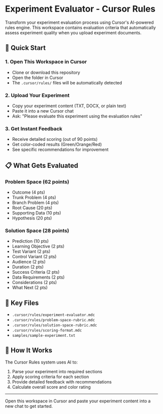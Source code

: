 # Experiment Evaluator - Cursor Rules

Transform your experiment evaluation process using Cursor's AI-powered rules engine. This workspace contains evaluation criteria that automatically assess experiment quality when you upload experiment documents.

## 🚀 Quick Start

### 1. Open This Workspace in Cursor
- Clone or download this repository
- Open the folder in Cursor
- The `.cursor/rules/` files will be automatically detected

### 2. Upload Your Experiment
- Copy your experiment content (TXT, DOCX, or plain text)
- Paste it into a new Cursor chat
- Ask: "Please evaluate this experiment using the evaluation rules"

### 3. Get Instant Feedback
- Receive detailed scoring (out of 90 points)
- Get color-coded results (Green/Orange/Red)
- See specific recommendations for improvement

## 📋 What Gets Evaluated

### Problem Space (62 points)
- Outcome (4 pts)
- Trunk Problem (4 pts)
- Branch Problem (4 pts)
- Root Cause (20 pts)
- Supporting Data (10 pts)
- Hypothesis (20 pts)

### Solution Space (28 points)
- Prediction (10 pts)
- Learning Objective (2 pts)
- Test Variant (2 pts)
- Control Variant (2 pts)
- Audience (2 pts)
- Duration (2 pts)
- Success Criteria (2 pts)
- Data Requirements (2 pts)
- Considerations (2 pts)
- What Next (2 pts)

## 📁 Key Files

- `.cursor/rules/experiment-evaluator.mdc`
- `.cursor/rules/problem-space-rubric.mdc`
- `.cursor/rules/solution-space-rubric.mdc`
- `.cursor/rules/scoring-format.mdc`
- `samples/sample-experiment.txt`

## 🔄 How It Works

The Cursor Rules system uses AI to:
1. Parse your experiment into required sections
2. Apply scoring criteria for each section
3. Provide detailed feedback with recommendations
4. Calculate overall score and color rating

---

Open this workspace in Cursor and paste your experiment content into a new chat to get started.

